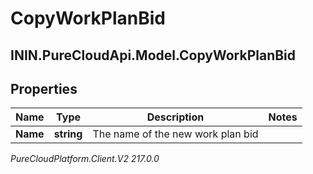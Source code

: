 # CopyWorkPlanBid

## ININ.PureCloudApi.Model.CopyWorkPlanBid

## Properties

|Name | Type | Description | Notes|
|------------ | ------------- | ------------- | -------------|
| **Name** | **string** | The name of the new work plan bid | |



_PureCloudPlatform.Client.V2 217.0.0_
